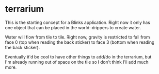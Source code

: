 # terrarium
This is the starting concept for a Blinks application.
Right now it only has one object that can be placed in the world: drippers to create water.

Water will flow from tile to tile. Right now, gravity is restricted to fall from face 0 (top when reading the back sticker) to face 3 (bottom when reading the back sticker).

Eventually it'd be cool to have other things to add/do in the terrarium, but I'm already running out of space on the tile so I don't think I'll add much more.
